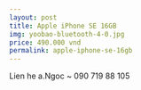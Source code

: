 ```yaml
---
layout: post
title: Apple iPhone SE 16GB
img: yoobao-bluetooth-4-0.jpg
price: 490.000 vnd
permalink: apple-iphone-se-16gb
---
```

Lien he a.Ngoc ~ 090 719 88 105
